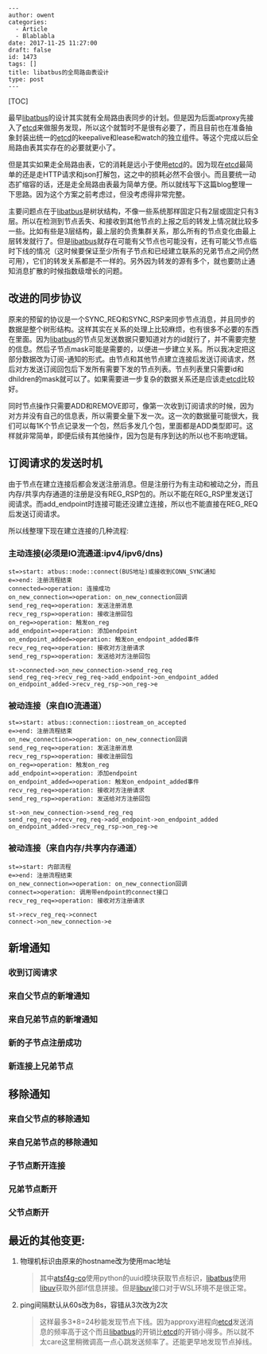 ```
---
author: owent
categories:
  - Article
  - Blablabla
date: 2017-11-25 11:27:00
draft: false
id: 1473
tags: []
title: libatbus的全局路由表设计
type: post
---
```



[TOC]



最早[libatbus][1]的设计其实就有全局路由表同步的计划。但是因为后面atproxy先接入了[etcd][4]来做服务发现，所以这个就暂时不是很有必要了，而且目前也在准备抽象封装出统一的[etcd][4]的keepalive和lease和watch的独立组件。等这个完成以后全局路由表其实存在的必要就更小了。

但是其实如果走全局路由表，它的消耗是远小于使用[etcd][4]的。因为现在[etcd][4]最简单的还是走HTTP请求和json打解包，这之中的损耗必然不会很小。而且要统一动态扩缩容的话，还是走全局路由表最为简单方便。所以就线写下这篇blog整理一下思路。因为这个方案之前考虑过，但没考虑得非常完整。

主要问题点在于[libatbus][1]是树状结构，不像一些系统那样固定只有2层或固定只有3层。所以在检测到节点丢失、和接收到其他节点的上报之后的转发上情况就比较多一些。比如有些是3层结构，最上层的负责集群关系，那么所有的节点变化由最上层转发就行了。但是[libatbus][1]就存在可能有父节点也可能没有，还有可能父节点临时下线的情况（这时候要保证至少所有子节点和已经建立联系的兄弟节点之间仍然可用），它们的转发关系都是不一样的。另外因为转发的源有多个，就也要防止通知消息扩散的时候指数级增长的问题。

## 改进的同步协议

原来的预留的协议是一个SYNC_REQ和SYNC_RSP来同步节点消息，并且同步的数据是整个树形结构。这样其实在关系的处理上比较麻烦，也有很多不必要的东西在里面。因为[libatbus][1]的节点见发送数据只要知道对方的id就行了，并不需要完整的信息。然后子节点mask可能是需要的，以便进一步建立关系。所以我决定把这部分数据改为订阅-通知的形式。由节点和其他节点建立连接后发送订阅请求，然后对方发送订阅回包后下发所有需要下发的节点列表。节点列表里只需要id和dhildren的mask就可以了。如果需要进一步复杂的数据关系还是应该走[etcd][4]比较好。

同时节点操作只需要ADD和REMOVE即可，像第一次收到订阅请求的时候，因为对方并没有自己的信息表，所以需要全量下发一次。这一次的数据量可能很大，我们可以每1K个节点记录发一个包，然后多发几个包，里面都是ADD类型即可。这样就非常简单，即便后续有其他操作，因为包是有序到达的所以也不影响逻辑。

## 订阅请求的发送时机

由于节点在建立连接后都会发送注册消息。但是注册行为有主动和被动之分，而且内存/共享内存通道的注册是没有REG_RSP包的。所以不能在REG_RSP里发送订阅请求。而add_endpoint时连接可能还没建立连接，所以也不能直接在REG_REQ后发送订阅请求。

所以线整理下现在建立连接的几种流程:

### 主动连接(必须是IO流通道:ipv4/ipv6/dns)

```flow
st=>start: atbus::node::connect(BUS地址)或接收到CONN_SYNC通知
e=>end: 注册流程结束
connected=>operation: 连接成功
on_new_connection=>operation: on_new_connection回调
send_reg_req=>operation: 发送注册消息
recv_reg_rsp=>operation: 接收注册回包
on_reg=>operation: 触发on_reg
add_endpoint=>operation: 添加endpoint
on_endpoint_added=>operation: 触发on_endpoint_added事件
recv_reg_req=>operation: 接收对方注册请求
send_reg_rsp=>operation: 发送给对方注册回包

st->connected->on_new_connection->send_reg_req
send_reg_req->recv_reg_req->add_endpoint->on_endpoint_added
on_endpoint_added->recv_reg_rsp->on_reg->e
```





### 被动连接（来自IO流通道）

```flow
st=>start: atbus::connection::iostream_on_accepted
e=>end: 注册流程结束
on_new_connection=>operation: on_new_connection回调
send_reg_req=>operation: 发送注册消息
recv_reg_rsp=>operation: 接收注册回包
on_reg=>operation: 触发on_reg
add_endpoint=>operation: 添加endpoint
on_endpoint_added=>operation: 触发on_endpoint_added事件
recv_reg_req=>operation: 接收对方注册请求
send_reg_rsp=>operation: 发送给对方注册回包

st->on_new_connection->send_reg_req
send_reg_req->recv_reg_req->add_endpoint->on_endpoint_added
on_endpoint_added->recv_reg_rsp->on_reg->e
```



### 被动连接（来自内存/共享内存通道）

```flow
st=>start: 内部流程
e=>end: 注册流程结束
on_new_connection=>operation: on_new_connection回调
connect=>operation: 调用带endpoint的connect接口
recv_reg_req=>operation: 接收对方注册请求

st->recv_reg_req->connect
connect->on_new_connection->e
```





## 新增通知

### 收到订阅请求

### 来自父节点的新增通知

### 来自兄弟节点的新增通知

### 新的子节点注册成功

### 新连接上兄弟节点



## 移除通知

### 来自父节点的移除通知

### 来自兄弟节点的移除通知

### 子节点断开连接

### 兄弟节点断开

### 父节点断开



## 最近的其他变更:

1. 物理机标识由原来的hostname改为使用mac地址

   > 其中[atsf4g-co][2]使用python的uuid模块获取节点标识，[libatbus][1]使用[libuv][3]获取外部if信息拼接。但是[libuv][3]接口对于WSL环境不是很正常。

2. ping间隔默认从60s改为8s，容错从3次改为2次

   > 这样最多3*8=24秒能发现节点下线。因为approxy进程向[etcd][4]发送消息的频率高于这个而且[libatbus][1]的开销比[etcd][4]的开销小得多。所以就不太care这里稍微调高一点心跳发送频率了。还能更早地发现节点掉线。

[1]: https://github.com/atframework/libatbus	"libatbus"
[2]: https://github.com/atframework/atsf4g-co	"atsf4g-co"
[3]: http://libuv.org/	"libuv"
[4]: https://coreos.com/etcd/	"etcd"